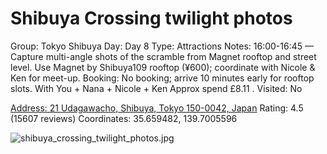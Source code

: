 # Shibuya Crossing twilight photos

Group: Tokyo Shibuya
Day: Day 8
Type: Attractions
Notes: 16:00-16:45 — Capture multi-angle shots of the scramble from Magnet rooftop and street level. Use Magnet by Shibuya109 rooftop (¥600); coordinate with Nicole & Ken for meet-up. Booking: No booking; arrive 10 minutes early for rooftop slots. With You + Nana + Nicole + Ken Approx spend £8.11 .
Visited: No

[Address: 21 Udagawacho, Shibuya, Tokyo 150-0042, Japan](https://maps.google.com/?cid=2370410330085837161)
Rating: 4.5 (15607 reviews)
Coordinates: 35.659482, 139.7005596

![shibuya_crossing_twilight_photos.jpg](Shibuya%20Crossing%20twilight%20photos%20shibuyacross01428184b1/shibuya_crossing_twilight_photos.jpg)
